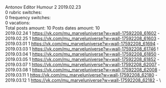 Antonov	Editor Humour 2 2019.02.23\
0 rubric switches:\
0 frequency switches:\
0 vacations:\
Total posts amount: 10	Posts dates amount: 10\
2019.02.24 1 https://vk.com/mu_marveluniverse?w=wall-17592208_61602 - \
2019.02.25 1 https://vk.com/mu_marveluniverse?w=wall-17592208_61603 - \
2019.03.01 1 https://vk.com/mu_marveluniverse?w=wall-17592208_61694 - \
2019.03.03 1 https://vk.com/mu_marveluniverse?w=wall-17592208_61746 ! \
2019.03.04 1 https://vk.com/mu_marveluniverse?w=wall-17592208_61850 - \
2019.03.05 1 https://vk.com/mu_marveluniverse?w=wall-17592208_61852 - \
2019.03.07 1 https://vk.com/mu_marveluniverse?w=wall-17592208_62007 - \
2019.03.08 1 https://vk.com/mu_marveluniverse?w=wall-17592208_62008 - \
2019.03.11 1 https://vk.com/mu_marveluniverse?w=wall-17592208_62180 - \
2019.03.12 1 https://vk.com/mu_marveluniverse?w=wall-17592208_62182 - \
